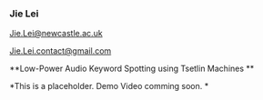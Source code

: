 ### Jie Lei

Jie.Lei@newcastle.ac.uk

Jie.Lei.contact@gmail.com

**Low-Power Audio Keyword Spotting using Tsetlin Machines
**

*This is a placeholder. Demo Video comming soon.
*
<!-- [Twitter](https://twitter.com/That_JieLei) -->

<!-- [Demo](https://www.google.com) -->